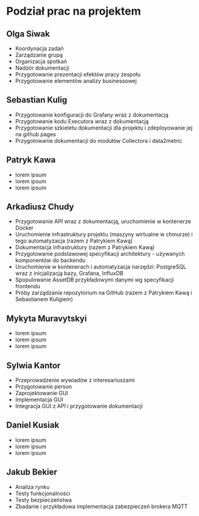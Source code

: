 # Podział prac na projektem

## Olga Siwak

- Koordynacja zadań
- Zarządzanie grupą 
- Organizacja spotkań 
- Nadzór dokumentacji
- Przygotowanie prezentacji efektów pracy zespołu
- Przygotowanie elementów analizy businessowej

## Sebastian Kulig

- Przygotowanie konfiguracji do Grafany wraz z dokumentacją
- Przygotowanie kodu Executora wraz z dokumentacją
- Przygotowanie szkieletu dokumentacji dla projektu i zdeployowanie jej na github pages
- Przygotowanie dokumentacji do modułów Collectora i data2metric

## Patryk Kawa

- lorem ipsum
- lorem ipsum
- lorem ipsum

## Arkadiusz Chudy

- Przygotowanie API wraz z dokumentacją, uruchomienie w kontenerze Docker
- Uruchomienie infrastruktury projektu (maszyny wirtualne w chmurze) i tego automatyzacja (razem z Patrykiem Kawą)
- Dokumentacja infrastruktury (razem z Patrykiem Kawą)
- Przygotowanie podstawowej specyfikacji architektury - używanych komponentów do backendu
- Uruchomienie w kontenerach i automatyzacja narzędzi: PostgreSQL wraz z inicjalizacją bazy, Grafana, InfluxDB
- Spopulowanie AssetDB przykładowymi danymi wg specyfikacji frontendu
- Próby zarządzania repozytorium na GitHub (razem z Patrykiem Kawą i Sebastianem Kuligiem)

## Mykyta Muravytskyi

- lorem ipsum
- lorem ipsum
- lorem ipsum

## Sylwia Kantor

- Przeprowadzenie wywiadów z interesariuszami
- Przygotowanie person
- Zaprojektowanie GUI
- Implementacja GUI
- Integracja GUI z API i przygotowanie dokumentacji

## Daniel Kusiak

- lorem ipsum
- lorem ipsum
- lorem ipsum

## Jakub Bekier

- Analiza rynku
- Testy funkcjonalności
- Testy bezpieczeństwa
- Zbadanie i przykładowa implementacja zabezpieczeń brokera MQTT
